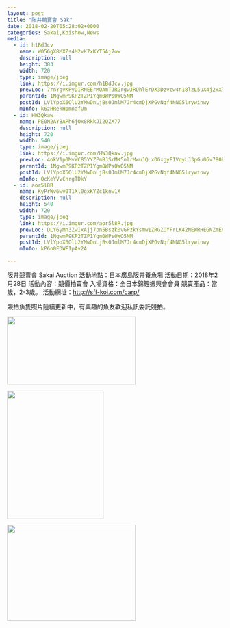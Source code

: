 ```yaml
---
layout: post
title: "阪井競賣會 Sak" 
date: 2018-02-20T05:28:02+0000 
categories: Sakai,Koishow,News 
media:
  - id: h1BdJcv
    name: W056gX8MXZs4M2vK7xKYT5Aj7ow
    description: null
    height: 383
    width: 720
    type: image/jpeg
    link: https://i.imgur.com/h1BdJcv.jpg
    prevLoc: 7rnYgvKPyDIRNEErMQAmTJRGrgwJRDhlErDX3Dzvcw4n18lzL5uX4j2xXlXnIREAGqyY1VuZO4KXAvJph4r4Jn5Gw5c1Q6B5JxGVfB8yzmBkzAhgA2x0l9EAIl5ZjKqDlPFADxGERBAohvWYRKp38kfXR5rOOl6GCLKmyL65QosVQQqwj7mzURlZQPP4v4Uw6r4YvLpYsk0jYjg3xJHLYXvQW244C98D0q6ggOtpZOp3E90PcD7LzzBA7yUjZP3RDx8qFp3
    parentId: 1NgwmP9KP2TZP1Ygm0WPs0WO5NM
    postId: LVlYpoX6OlU2YMwDnLjBs0JmlM7Jr4cmDjXPGvNqf4NNG5lrywinwy
    mInfo: k6zHRekHpmnafUm
  - id: HW3Qkaw
    name: PE0N2AYBAPh6jOx8RkkJI2QZX77
    description: null
    height: 720
    width: 540
    type: image/jpeg
    link: https://i.imgur.com/HW3Qkaw.jpg
    prevLoc: 4okV1p0MvWC85YYZPmBJSrMK5nlrMwuJQLxDGxgyF1VqyLJ3pGu06v780R0Efy1YmGZp3ETxAgzYovV9cl0l4rGL8YcpN1DYvY1QUvZE43vV9gIKW1ypwKYKsg5DORxgW6u5Dxp8qWjLipY1MgzDKlc3qMQZmm6rcpz5BpOyoNTXvvyNMJnOs7QY9553pptnLDXWXQLVixyKVN9NKvFkZqgY1g5VcQ3XoxLjzyUkg8lzEm4KuqzLrEvjKPiL1QO98B3AHNJ
    parentId: 1NgwmP9KP2TZP1Ygm0WPs0WO5NM
    postId: LVlYpoX6OlU2YMwDnLjBs0JmlM7Jr4cmDjXPGvNqf4NNG5lrywinwy
    mInfo: QcKeYVvCnrgTDkY
  - id: aor5l8R
    name: KyPrWv6wv0T1Xl0gxKYZc1knw1X
    description: null
    height: 540
    width: 720
    type: image/jpeg
    link: https://i.imgur.com/aor5l8R.jpg
    prevLoc: DLY6yMn3ZwIxAjj7pn5Bszk0vGPzkYsmw1ZRGZOYFrLK42NEWRHEGNZmEnE3TNgmLgq7yOFm7xnNY3RZSWkWYorGEgcM57BvE6krtBnpE4BzE1iXMz638XN6C0D5qlY56mfyEA23NQjkhZ6z5kJ8VYUYpWNEoXqGuk4nYk7mZBHnKKZov3VEhnGKLrrmMYHVrRvL39EJH3l4mDN7m6SV5yzzRPKDi8ljB2P6ZJHE25vx3VWpHW8Yx7KqDBUP72GKyLL9cG6
    parentId: 1NgwmP9KP2TZP1Ygm0WPs0WO5NM
    postId: LVlYpoX6OlU2YMwDnLjBs0JmlM7Jr4cmDjXPGvNqf4NNG5lrywinwy
    mInfo: kP6o0FDWFIpAv2A

---
```


阪井競賣會 Sakai Auction
活動地點：日本廣島阪井養魚場
活動日期：2018年2月28日
活動內容：競價拍賣會
入場資格：全日本錦鯉振興會會員
競賣產品：當歲，2-3歲。
活動網址：http://sff-koi.com/carp/

競拍魚隻照片陸續更新中，有興趣的魚友歡迎私訊委託競拍。


<a href="https://i.imgur.com/h1BdJcv.jpg"><img src="https://i.imgur.com/h1BdJcv.jpg" height="159" width="300" /></a> 

 
<a href="https://i.imgur.com/HW3Qkaw.jpg"><img src="https://i.imgur.com/HW3Qkaw.jpg" height="300" width="225" /></a> 

 
<a href="https://i.imgur.com/aor5l8R.jpg"><img src="https://i.imgur.com/aor5l8R.jpg" height="225" width="300" /></a> 
 
